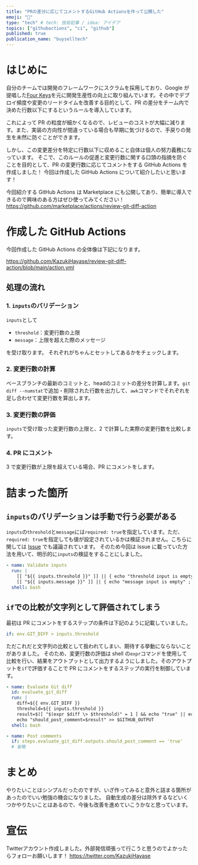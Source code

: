 ```yaml
---
title: "PRの差分に応じてコメントするGitHub Actionsを作って公開した"
emoji: "🐡"
type: "tech" # tech: 技術記事 / idea: アイデア
topics: ["githubactions", "ci", "github"]
published: true
publication_name: "buyselltech"
---
```


# はじめに
自分のチームでは開発のフレームワークにスクラムを採用しており、Google が提唱した[Four Keys](https://cloud.google.com/blog/ja/products/gcp/using-the-four-keys-to-measure-your-devops-performance)を元に開発生産性の向上に取り組んでいます。その中でデプロイ頻度や変更のリードタイムを改善する目的として、PR の差分をチーム内で決めた行数以下にするというルールを導入しています。

これによって PR の粒度が細かくなるので、レビューのコストが大幅に減ります。また、実装の方向性が間違っている場合も早期に気づけるので、手戻りの発生を未然に防ぐことができます。

しかし、この変更差分を特定に行数以下に収めること自体は個人の努力義務になっています。
そこで、このルールの促進と変更行数に関する口頭の指摘を防ぐことを目的として、PR の変更行数に応じてコメントをする GitHub Actions を作成しました！
今回は作成した GitHub Actions について紹介したいと思います！

今回紹介する GitHub Actions は Marketplace にも公開してあり、簡単に導入できるので興味のある方はぜひ使ってみてください！
https://github.com/marketplace/actions/review-git-diff-action

# 作成した GitHub Actions
今回作成した GitHub Actions の全体像は下記になります。

https://github.com/KazukiHayase/review-git-diff-action/blob/main/action.yml

## 処理の流れ
### 1. `inputs`のバリデーション 
`inputs`として

- `threshold`：変更行数の上限
- `message`：上限を超えた際のメッセージ

を受け取ります。
それぞれがちゃんとセットしてあるかをチェックします。

### 2. 変更行数の計算
ベースブランチの最新のコミットと、headのコミットの差分を計算します。`git diff --numstat`で追加・削除された行数を出力して、`awk`コマンドでそれぞれを足し合わせて変更行数を算出します。

### 3. 変更行数の評価
`inputs`で受け取った変更行数の上限と、2 で計算した実際の変更行数を比較します。

### 4. PR にコメント 
3 で変更行数が上限を超えている場合、PR にコメントをします。

# 詰まった箇所
## `inputs`のバリデーションは手動で行う必要がある

`inputs`の`threshold`と`message`には`required: true`を指定しています。ただ、`required: true`を指定しても値が設定されているかは検証されません。こちらに関しては [Issue](https://github.com/actions/runner/issues/1070) でも議論されています。
そのため今回は Issue に載っていた方法を用いて、明示的に`inputs`の検証をすることにしました。
```yml
- name: Validate inputs
  run: |
    [[ "${{ inputs.threshold }}" ]] || { echo "threshold input is empty" ; exit 1; }
    [[ "${{ inputs.message }}" ]] || { echo "message input is empty" ; exit 1; }
  shell: bash
```


## `if`での比較が文字列として評価されてしまう
最初は PR にコメントをするステップの条件は下記のように記載していました。
```yml
if: env.GIT_DIFF > inputs.threshold
```
ただこれだと文字列の比較として扱われてしまい、期待する挙動にならないことがありました。
そのため、変更行数の評価は shell の`expr`コマンドを使用して比較を行い、結果をアウトプットとして出力するようにしました。そのアウトプットを`if`で評価することで PR にコメントをするステップの実行を制御しています。
```yml
- name: Evaluate Git diff
  id: evaluate_git_diff
  run: |
    diff=${{ env.GIT_DIFF }}
    threshold=${{ inputs.threshold }}
    result=$([ "$(expr $diff \> $threshold)" = 1 ] && echo "true" || echo "false")
    echo "should_post_comment=$result" >> $GITHUB_OUTPUT
  shell: bash

- name: Post comments
  if: steps.evaluate_git_diff.outputs.should_post_comment == 'true'
  # 省略
```

# まとめ
やりたいことはシンプルだったのですが、いざ作ってみると意外と詰まる箇所があったのでいい勉強の機会になりました。
自動生成の差分は除外するなどいくつかやりたいことはあるので、今後も改善を進めていこうかなと思っています。

# 宣伝
Twitterアカウント作成しました。外部発信頑張って行こうと思うのでよかったらフォローお願いします！
https://twitter.com/KazukiHayase
